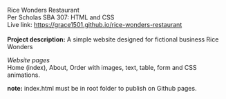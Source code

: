 Rice Wonders Restaurant<br>
Per Scholas SBA 307: HTML and CSS<br>
Live link: https://grace1501.github.io/rice-wonders-restaurant<br>
<br>
**Project description:**
A simple website designed for fictional business Rice Wonders

*Website pages*<br>
Home (index), About, Order with images, text, table, form and CSS animations.<br>

**note:** index.html must be in root folder to publish on Github pages.

